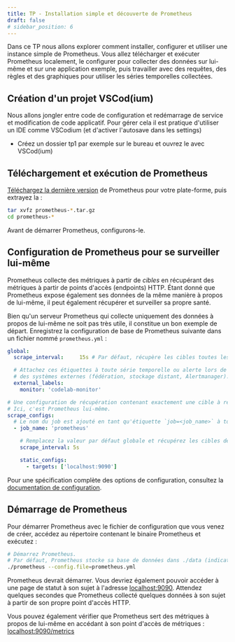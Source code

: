 ```yaml
---
title: TP - Installation simple et découverte de Prometheus
draft: false
# sidebar_position: 6
---
```


Dans ce TP nous allons explorer comment installer, configurer et utiliser une instance simple de Prometheus. Vous allez télécharger et exécuter Prometheus localement, le configurer pour collecter des données sur lui-même et sur une application exemple, puis travailler avec des requêtes, des règles et des graphiques pour utiliser les séries temporelles collectées.

## Création d'un projet VSCod(ium)

Nous allons jongler entre code de configuration et redémarrage de service et modification de code applicatif. Pour gérer cela il est pratique d'utiliser un IDE comme VSCodium (et d'activer l'autosave dans les settings)

- Créez un dossier tp1 par exemple sur le bureau et ouvrez le avec VSCod(ium)

## Téléchargement et exécution de Prometheus

[Téléchargez la dernière version](https://prometheus.io/download) de Prometheus pour votre plate-forme, puis extrayez la :

```bash
tar xvfz prometheus-*.tar.gz
cd prometheus-*
```

Avant de démarrer Prometheus, configurons-le.

## Configuration de Prometheus pour se surveiller lui-même

Prometheus collecte des métriques à partir de *cibles* en récupérant des métriques à partir de points d'accès (endpoints) HTTP. Étant donné que Prometheus expose également ses données de la même manière à propos de lui-même, il peut également récupérer et surveiller sa propre santé.

Bien qu'un serveur Prometheus qui collecte uniquement des données à propos de lui-même ne soit pas très utile, il constitue un bon exemple de départ. Enregistrez la configuration de base de Prometheus suivante dans un fichier nommé `prometheus.yml` :

```yaml
global:
  scrape_interval:     15s # Par défaut, récupère les cibles toutes les 15 secondes.

  # Attachez ces étiquettes à toute série temporelle ou alerte lors de la communication avec
  # des systèmes externes (fédération, stockage distant, Alertmanager).
  external_labels:
    monitor: 'codelab-monitor'

# Une configuration de récupération contenant exactement une cible à récupérer :
# Ici, c'est Prometheus lui-même.
scrape_configs:
  # Le nom du job est ajouté en tant qu'étiquette `job=<job_name>` à toutes les séries temporelles récupérées à partir de cette configuration.
  - job_name: 'prometheus'

    # Remplacez la valeur par défaut globale et récupérez les cibles de ce job toutes les 5 secondes.
    scrape_interval: 5s

    static_configs:
      - targets: ['localhost:9090']
```

Pour une spécification complète des options de configuration, consultez la [documentation de configuration](https://prometheus.io/docs/prometheus/latest/getting_started/../configuration/configuration/).

## Démarrage de Prometheus

Pour démarrer Prometheus avec le fichier de configuration que vous venez de créer, accédez au répertoire contenant le binaire Prometheus et exécutez :

```bash
# Démarrez Prometheus.
# Par défaut, Prometheus stocke sa base de données dans ./data (indicateur --storage.tsdb.path).
./prometheus --config.file=prometheus.yml
```

Prometheus devrait démarrer. Vous devriez également pouvoir accéder à une page de statut à son sujet à l'adresse [localhost:9090](http://localhost:9090). Attendez quelques secondes que Prometheus collecté quelques données à son sujet à partir de son propre point d'accès HTTP.

Vous pouvez également vérifier que Prometheus sert des métriques à propos de lui-même en accédant à son point d'accès de métriques : [localhost:9090/metrics](http://localhost:9090/metrics)


